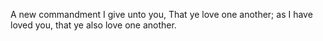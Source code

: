 A new commandment I give unto you, That ye love one another; as I have loved you, that ye also love one another.
